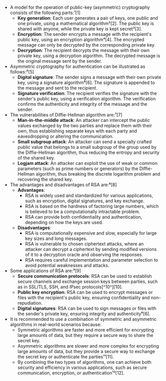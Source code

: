 
- A model for the operation of public-key (asymmetric) cryptography consists of the following parts:¹[1]
    - **Key generation**: Each user generates a pair of keys, one public and one private, using a mathematical algorithm²[2]. The public key is shared with anyone, while the private key is kept secret³[3].
    - **Encryption**: The sender encrypts a message with the recipient's public key, using an encryption algorithm⁴[4]. The encrypted message can only be decrypted by the corresponding private key.
    - **Decryption**: The recipient decrypts the message with their own private key, using a decryption algorithm. The decrypted message is the original message sent by the sender.
- Asymmetric cryptography for authentication can be illustrated as follows:⁵[5]
    - **Digital signature**: The sender signs a message with their own private key, using a signature algorithm⁶[6]. The signature is appended to the message and sent to the recipient.
    - **Signature verification**: The recipient verifies the signature with the sender's public key, using a verification algorithm. The verification confirms the authenticity and integrity of the message and the sender.
- The vulnerabilities of Diffie-Hellman algorithm are:⁷[7]
    - **Man-in-the-middle attack**: An attacker can intercept the public values exchanged by the two parties and replace them with their own, thus establishing separate keys with each party and eavesdropping or altering the communication.
    - **Small subgroup attack**: An attacker can send a specially crafted public value that belongs to a small subgroup of the group used by the Diffie-Hellman algorithm, thus reducing the entropy and security of the shared key.
    - **Logjam attack**: An attacker can exploit the use of weak or common parameters (such as prime numbers or generators) by the Diffie-Hellman algorithm, thus breaking the discrete logarithm problem and recovering the shared key.
- The advantages and disadvantages of RSA are:⁸[8]
    - **Advantages**:
        - RSA is widely used and standardized for various applications, such as encryption, digital signatures, and key exchange.
        - RSA is based on the hardness of factoring large numbers, which is believed to be a computationally intractable problem.
        - RSA can provide both confidentiality and authentication, depending on how the keys are used.
    - **Disadvantages**:
        - RSA is computationally expensive and slow, especially for large key sizes and long messages.
        - RSA is vulnerable to chosen ciphertext attacks, where an attacker can decrypt a ciphertext by sending modified versions of it to a decryption oracle and observing the responses.
        - RSA requires careful implementation and parameter selection to avoid potential weaknesses and attacks.
- Some applications of RSA are:⁹[9]
    - **Secure communication protocols**: RSA can be used to establish secure channels and exchange session keys between parties, such as in SSL/TLS, SSH, and IPsec protocols[^10^][10].
    - **Public key encryption**: RSA can be used to encrypt messages or files with the recipient's public key, ensuring confidentiality and non-repudiation.
    - **Digital signatures**: RSA can be used to sign messages or files with the sender's private key, ensuring integrity and authenticity⁶[6].
- It is recommended to use a combination of symmetric and asymmetric algorithms in real-world scenarios because:
    - Symmetric algorithms are faster and more efficient for encrypting large amounts of data, but they require a secure way to share the secret key.
    - Asymmetric algorithms are slower and more complex for encrypting large amounts of data, but they provide a secure way to exchange the secret key or authenticate the parties¹¹[11].
    - By combining the two types of algorithms, one can achieve both security and efficiency in various applications, such as secure communication, encryption, or authentication¹²[12].
